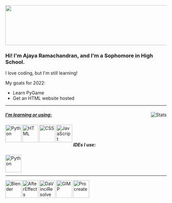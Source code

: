 <!--# Hello!-->
<img src="https://imagizer.imageshack.com/img922/6695/8cFx2e.jpg" width="1000" height ="125">

### Hi! I'm Ajaya Ramachandran, and I'm a Sophomore in High School.

I love coding, but I'm still learning!

My goals for 2022:
- Learn PyGame
- Get an HTML website hosted

------


<a href="https://github.com/AjayaRamachandran">
    <img align="right" alt="Stats"
         src="https://github-readme-stats.vercel.app/api/?username=ajayaramachandran&count_private=true&theme=vue-dark&showicons=true">

##### I'm learning or using:

<a href="https://www.python.org/">
    <img align="left" alt="Python" width="50" height="55" src="https://imagizer.imageshack.com/img924/7539/2flk0K.png">
</a>
<a href="https://developer.mozilla.org/en-US/docs/Web/HTML">
    <img align="left" alt="HTML" width="50" height="55" src="https://imagizer.imageshack.com/img923/3244/6hZ0Sz.png" />
</a>
<a href="https://developer.mozilla.org/en-US/docs/Web/CSS">
    <img align="left" alt="CSS" width="50" height="55" src="https://imagizer.imageshack.com/img924/2600/pjpe4L.png" />
</a>
<a href="https://javascript.com/">
    <img align="left" alt="JavaScript" width="50" height="55" src="https://imagizer.imageshack.com/img922/9379/9O7R9V.png" />
</a>

<br />
<br />

##### IDEs I use:
<a href="https://code.visualstudio.com/">
    <img align="left" alt="Python" width="50" height="55" src="https://imagizer.imageshack.com/img923/1651/K5FtE4.png" />
</a>

<br />
<br />
<br />

------

<a href="https://www.blender.org/">
    <img align="left" alt="Blender" width="50" height="55" src="https://imagizer.imageshack.com/img922/8599/YzDU0H.png" />
</a>
<a href="https://www.adobe.com/products/aftereffects.html">
    <img align="left" alt="AfterEffects" width="50" height="55" src="https://imagizer.imageshack.com/img924/1776/CJVpcW.png" />
</a>
<a href="https://www.blackmagicdesign.com/products/davinciresolve/">
    <img align="left" alt="DaVinciResolve" width="50" height="55" src="https://imagizer.imageshack.com/img924/2600/pjpe4L.png" />
</a>
<a href="https://www.gimp.org/">
    <img align="left" alt="GIMP" width="50" height="55" src="https://imagizer.imageshack.com/img922/1499/ADRBtf.png" />
</a>    
<a href="https://procreate.art/">
    <img align="left" alt="Procreate" width="50" height="55" src="https://imagizer.imageshack.com/img923/7310/e3cThZ.png" />
</a>    

<!---[![My GitHub Stats](https://github-readme-stats.vercel.app/api/?username=ajayaramachandran&count_private=true&theme=vue-dark&showicons=true)]()>

